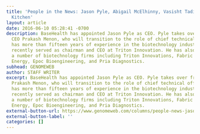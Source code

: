 ```yaml
---
title: 'People in the News: Jason Pyle, Abigail McElhinny, Vasisht Tadigotla, Robert
  Kitchen'
layout: article
date: 2016-06-10 05:28:41 -0700
description: BaseHealth has appointed Jason Pyle as CEO. Pyle takes over from former
  CEO Prakash Menon, who will transition to the role of chief technical officer. Pyle
  has more than fifteen years of experience in the biotechnology industry and most
  recently served as chairman and CEO at Triton Innovation. He has also cofounded
  a number of biotechnology firms including Triton Innovations, Fabric Media, Sapphire
  Energy, Epoc Bioengineering, and Pria Diagnostics.
subhead: GENOMEWEB
author: STAFF WRITER
excerpt: BaseHealth has appointed Jason Pyle as CEO. Pyle takes over from former CEO
  Prakash Menon, who will transition to the role of chief technical officer. Pyle
  has more than fifteen years of experience in the biotechnology industry and most
  recently served as chairman and CEO at Triton Innovation. He has also cofounded
  a number of biotechnology firms including Triton Innovations, Fabric Media, Sapphire
  Energy, Epoc Bioengineering, and Pria Diagnostics.
external-button-url: https://www.genomeweb.com/columns/people-news-jason-pyle-abigail-mcelhinny-vasisht-tadigotla-robert-kitchen
external-button-label: ''
categories: []
---
```

